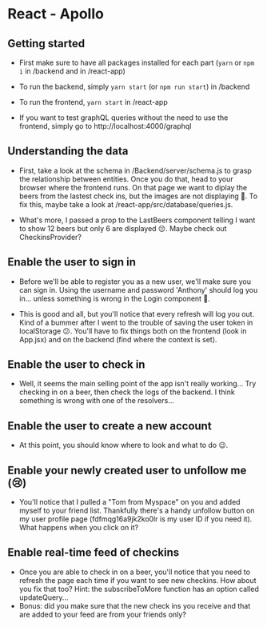 # React - Apollo

## Getting started

- First make sure to have all packages installed for each part (`yarn` or `npm i` in /backend and in /react-app)
- To run the backend, simply `yarn start` (or `npm run start`) in /backend
- To run the frontend, `yarn start` in /react-app

- If you want to test graphQL queries without the need to use the frontend, simply go to http://localhost:4000/graphql

## Understanding the data

- First, take a look at the schema in /Backend/server/schema.js to grasp the relationship between entities.
  Once you do that, head to your browser where the frontend runs. On that page we want to diplay the beers from the lastest check ins, but the images are not displaying 🤔.
  To fix this, maybe take a look at /react-app/src/database/queries.js.

- What's more, I passed a prop to the LastBeers component telling I want to show 12 beers but only 6 are displayed 😔. Maybe check out CheckinsProvider?

## Enable the user to sign in

- Before we'll be able to register you as a new user, we'll make sure you can sign in. Using the username and password 'Anthony' should log you in... unless something is wrong in the Login component 🤭.

- This is good and all, but you'll notice that every refresh will log you out. Kind of a bummer after I went to the trouble of saving the user token in localStorage 😕. You'll have to fix things both on the frontend (look in App.jsx) and on the backend (find where the context is set).

## Enable the user to check in

- Well, it seems the main selling point of the app isn't really working... Try checking in on a beer, then check the logs of the backend. I think something is wrong with one of the resolvers...

## Enable the user to create a new account

- At this point, you should know where to look and what to do 😉.

## Enable your newly created user to unfollow me (😢)

- You'll notice that I pulled a "Tom from Myspace" on you and added myself to your friend list. Thankfully there's a handy unfollow button on my user profile page (fdfmqg16a9jk2ko0lr is my user ID if you need it). What happens when you click on it?

## Enable real-time feed of checkins

- Once you are able to check in on a beer, you'll notice that you need to refresh the page each time if you want to see new checkins. How about you fix that too? Hint: the subscribeToMore function has an option called updateQuery...
- Bonus: did you make sure that the new check ins you receive and that are added to your feed are from your friends only?
